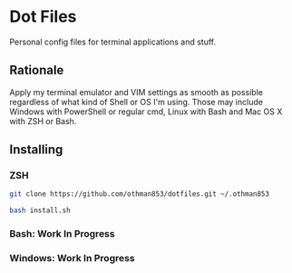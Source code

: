 # Dot Files

Personal config files for terminal applications and stuff.

## Rationale

Apply my terminal emulator and VIM settings as smooth as possible regardless of what kind of Shell or OS I'm using. Those may include Windows with PowerShell or regular cmd, Linux with Bash and Mac OS X with ZSH or Bash.

## Installing

### ZSH

``` bash
git clone https://github.com/othman853/dotfiles.git ~/.othman853

bash install.sh
```

### Bash: Work In Progress

### Windows: Work In Progress
